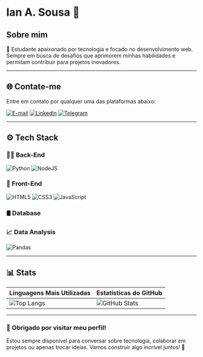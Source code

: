 # Ian A. Sousa 👾  

## Sobre mim  
🎯 Estudante apaixonado por tecnologia e focado no desenvolvimento web. Sempre em busca de desafios que aprimorem minhas habilidades e permitam contribuir para projetos inovadores.  

---

## 🌐 Contate-me  
Entre em contato por qualquer uma das plataformas abaixo:  

[![E-mail](https://img.shields.io/badge/-Email-000?style=for-the-badge&logo=microsoft-outlook&logoColor=007BFF)](mailto:iansousa.dev@gmail.com)  [![LinkedIn](https://img.shields.io/badge/LinkedIn-0077B5?style=for-the-badge&logo=linkedin&logoColor=white)](https://www.linkedin.com/in/ian-sousa08/)  [![Telegram](https://img.shields.io/badge/Telegram-000?style=for-the-badge&logo=telegram&logoColor=2CA5E0)](https://t.me/ian_sousa08)  

---

## ⚙️ Tech Stack  

### 🧑‍💻 Back-End  
![Python](https://img.shields.io/badge/python-3670A0?style=for-the-badge&logo=python&logoColor=ffdd54) ![NodeJS](https://img.shields.io/badge/node.js-6DA55F?style=for-the-badge&logo=node.js&logoColor=black)  

### 🎨 Front-End  
![HTML5](https://img.shields.io/badge/HTML5-000?style=for-the-badge&logo=html5&logoColor=30A3DC) ![CSS3](https://img.shields.io/badge/CSS3-000?style=for-the-badge&logo=css3&logoColor=E94D5F) ![JavaScript](https://img.shields.io/badge/JavaScript-000?style=for-the-badge&logo=javascript&logoColor=30A3DC)  

### 🛢️ Database  

### 📈 Data Analysis  
![Pandas](https://img.shields.io/badge/Pandas-150458?style=for-the-badge&logo=pandas&logoColor=white)  

---

## 📊 Stats  

| **Linguagens Mais Utilizadas** | **Estatísticas do GitHub** |  
|--------------------------------|----------------------------|  
| ![Top Langs](https://github-readme-stats-git-masterrstaa-rickstaa.vercel.app/api/top-langs/?username=Sousaian&layout=compact&bg_color=000&border_color=30A3DC&title_color=E94D5F&text_color=FFF) | ![GitHub Stats](https://github-readme-stats.vercel.app/api?username=Sousaian&theme=transparent&bg_color=000&border_color=30A3DC&show_icons=true&icon_color=30A3DC&title_color=FFF&text_color=FFF) |  

---

### 🌟 Obrigado por visitar meu perfil!  
Estou sempre disponível para conversar sobre tecnologia, colaborar em projetos ou apenas trocar ideias. Vamos construir algo incrível juntos! 🚀  

